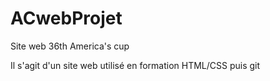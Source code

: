 # ACwebProjet
Site web 36th America's cup

Il s'agit d'un site web utilisé en formation HTML/CSS puis git
